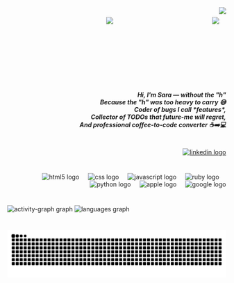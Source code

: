 <img align="right" height="150" src="https://media.tenor.com/FYsjyvi3C7kAAAAm/rupert-cat.webp"  />

###

<img align="right" height="150" src="https://media.tenor.com/wOSXqQeC7BIAAAAM/black-cat.gif"  />

###

<div align="center">
  <img height="150" src="https://media.tenor.com/48vAcnn-he4AAAAm/miso-cat.webp"  />
</div>

###

<br clear="both">

<h5 align="right">Hi, I'm Sara — without the "h"  <br>Because the "h" was too heavy to carry 😅  <br>Coder of bugs I call *features*,  <br>Collector of TODOs that future-me will regret,  <br>And professional coffee-to-code converter ☕➡️💻</h5>

###

<br clear="both">

<div align="right">
  <a href="https://www.linkedin.com/in/sara-maria/" target="_blank">
    <img src="https://raw.githubusercontent.com/maurodesouza/profile-readme-generator/master/src/assets/icons/social/linkedin/default.svg" width="52" height="40" alt="linkedin logo"  />
  </a>
</div>

###

<br clear="both">

<div align="right">
  <img src="https://cdn.jsdelivr.net/gh/devicons/devicon/icons/html5/html5-plain-wordmark.svg" height="40" alt="html5 logo"  />
  <img width="12" />
  <img src="https://cdn.jsdelivr.net/gh/devicons/devicon/icons/css3/css3-plain-wordmark.svg" height="40" alt="css logo"  />
  <img width="12" />
  <img src="https://cdn.jsdelivr.net/gh/devicons/devicon/icons/javascript/javascript-plain.svg" height="40" alt="javascript logo"  />
  <img width="12" />
  <img src="https://cdn.jsdelivr.net/gh/devicons/devicon/icons/ruby/ruby-plain-wordmark.svg" height="40" alt="ruby logo"  />
  <img width="12" />
  <img src="https://cdn.jsdelivr.net/gh/devicons/devicon/icons/python/python-original-wordmark.svg" height="40" alt="python logo"  />
  <img width="12" />
  <img src="https://cdn.jsdelivr.net/gh/devicons/devicon/icons/apple/apple-original.svg" height="40" alt="apple logo"  />
  <img width="12" />
  <img src="https://cdn.jsdelivr.net/gh/devicons/devicon/icons/google/google-original-wordmark.svg" height="40" alt="google logo"  />
</div>

###

<br clear="both">

<div align="left">
  <img src="https://github-readme-activity-graph.vercel.app/graph?username=tryingtocod&radius=16&theme=nightowl&area=true&order=5&hide_border=true" height="300" alt="activity-graph graph"  />
  <img src="https://github-readme-stats.vercel.app/api/top-langs?username=tryingtocod&locale=en&hide_title=true&layout=compact&card_width=320&langs_count=5&theme=nightowl&hide_border=true&order=2" height="150" alt="languages graph"  />
</div>

###

<br clear="both">

<img src="https://raw.githubusercontent.com/tryingtocod/tryingtocod/output/snake.svg" alt="Snake animation" />

###

